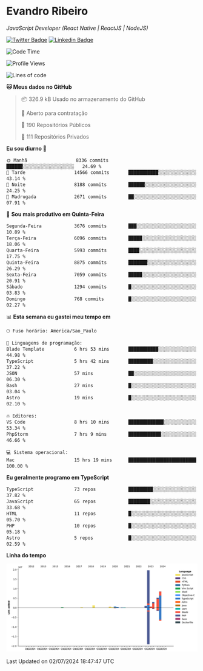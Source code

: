 # Evandro **Ribeiro**

*JavaScript Developer (React Native | ReactJS | NodeJS)*

[![Twitter Badge](https://img.shields.io/badge/-@ribeiroevandro-201B2D?style=flat-square&labelColor=201B2D&logo=twitter&logoColor=white&link=https://twitter.com/ribeiroevandro)](https://twitter.com/ribeiroevandro) 
[![Linkedin Badge](https://img.shields.io/badge/-Evandro%20Ribeiro-201B2D?style=flat-square&logo=Linkedin&logoColor=white&link=https://www.linkedin.com/in/ribeiroevandro)](https://www.linkedin.com/in/ribeiroevandro) 


<!--START_SECTION:waka-->
![Code Time](http://img.shields.io/badge/Code%20Time-3%2C989%20hrs%201%20min-blue)

![Profile Views](http://img.shields.io/badge/Visualizac%C3%B5es%20do%20perfil-0-blue)

![Lines of code](https://img.shields.io/badge/Desde%20o%20Hello%20World%20eu%20escrevi-41.0%20million%20linhas%20de%20c%C3%B3digo-blue)

**🐱 Meus dados no GitHub** 

> 📦 326.9 kB Usado no armazenamento do GitHub 
 > 
> 💼 Aberto para contratação
 > 
> 📜 190 Repositórios Públicos 
 > 
> 🔑 111 Repositórios Privados 
 > 
**Eu sou diurno 🐤** 

```text
🌞 Manhã                  8336 commits        ██████░░░░░░░░░░░░░░░░░░░   24.69 % 
🌆 Tarde                  14566 commits       ███████████░░░░░░░░░░░░░░   43.14 % 
🌃 Noite                  8188 commits        ██████░░░░░░░░░░░░░░░░░░░   24.25 % 
🌙 Madrugada              2671 commits        ██░░░░░░░░░░░░░░░░░░░░░░░   07.91 % 
```
📅 **Sou mais produtivo em Quinta-Feira** 

```text
Segunda-Feira            3676 commits        ███░░░░░░░░░░░░░░░░░░░░░░   10.89 % 
Terça-Feira              6096 commits        █████░░░░░░░░░░░░░░░░░░░░   18.06 % 
Quarta-Feira             5993 commits        ████░░░░░░░░░░░░░░░░░░░░░   17.75 % 
Quinta-Feira             8875 commits        ███████░░░░░░░░░░░░░░░░░░   26.29 % 
Sexta-Feira              7059 commits        █████░░░░░░░░░░░░░░░░░░░░   20.91 % 
Sábado                   1294 commits        █░░░░░░░░░░░░░░░░░░░░░░░░   03.83 % 
Domingo                  768 commits         █░░░░░░░░░░░░░░░░░░░░░░░░   02.27 % 
```


📊 **Esta semana eu gastei meu tempo em** 

```text
🕑︎ Fuso horário: America/Sao_Paulo

💬 Linguagens de programação: 
Blade Template           6 hrs 53 mins       ███████████░░░░░░░░░░░░░░   44.98 % 
TypeScript               5 hrs 42 mins       █████████░░░░░░░░░░░░░░░░   37.22 % 
JSON                     57 mins             ██░░░░░░░░░░░░░░░░░░░░░░░   06.30 % 
Bash                     27 mins             █░░░░░░░░░░░░░░░░░░░░░░░░   03.04 % 
Astro                    19 mins             █░░░░░░░░░░░░░░░░░░░░░░░░   02.10 % 

🔥 Editores: 
VS Code                  8 hrs 10 mins       █████████████░░░░░░░░░░░░   53.34 % 
PhpStorm                 7 hrs 9 mins        ████████████░░░░░░░░░░░░░   46.66 % 

💻 Sistema operacional: 
Mac                      15 hrs 19 mins      █████████████████████████   100.00 % 
```

**Eu geralmente programo em TypeScript** 

```text
TypeScript               73 repos            █████████░░░░░░░░░░░░░░░░   37.82 % 
JavaScript               65 repos            ████████░░░░░░░░░░░░░░░░░   33.68 % 
HTML                     11 repos            █░░░░░░░░░░░░░░░░░░░░░░░░   05.70 % 
PHP                      10 repos            █░░░░░░░░░░░░░░░░░░░░░░░░   05.18 % 
Astro                    5 repos             █░░░░░░░░░░░░░░░░░░░░░░░░   02.59 % 
```



**Linha do tempo**

![Lines of Code chart](https://raw.githubusercontent.com/ribeiroevandro/ribeiroevandro/main/assets/bar_graph.png)


 Last Updated on 02/07/2024 18:47:47 UTC
<!--END_SECTION:waka-->
